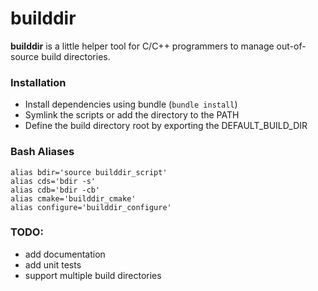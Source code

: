# builddir #

**builddir** is a little helper tool for C/C++ programmers to manage out-of-source build directories. 

### Installation
* Install dependencies using bundle (`bundle install`)
* Symlink the scripts or add the directory to the PATH
* Define the build directory root by exporting the DEFAULT_BUILD_DIR

### Bash Aliases
    alias bdir='source builddir_script'
    alias cds='bdir -s'
    alias cdb='bdir -cb'
    alias cmake='builddir_cmake'
    alias configure='builddir_configure'


### TODO: ###
* add documentation
* add unit tests
* support multiple build directories
